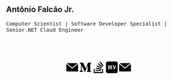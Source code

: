 <h2>Antônio Falcão Jr.</h2>
<samp>Computer Scientist | Software Developer Specialist | Senior.NET Cloud Engineer</samp>



<br><br><br>



<p align='center'>
<a href="https://br.linkedin.com/"><img height="32" src="img/enviar.png"></a>
<a href="https://medium.com/@antoniofalcaojr"><img height="32" src="img/medio.png" alt=""></a>
<a href="https://stackoverflow.com/users/13142131/antonio-falc%c3%a3o-jr"><img height="32" src="img/estouro-de-pilha.png"></a>
<a href="https://dev.to/antoniofalcao"><img height="32" src="img/dev.png" alt=""></a>
<a href="mailto:arfj@edu.univali.br"><img height="32" src="img/enviar.png" alt=""></a>
</p>